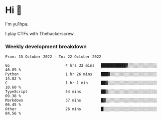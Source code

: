 # Hi 👋

I'm yu1hpa.

I play CTFs with Thehackerscrew

### Weekly development breakdown

<!--START_SECTION:waka-->

```text
From: 15 October 2022 - To: 22 October 2022

Go                         4 hrs 32 mins   ███████████▓░░░░░░░░░░░░░   46.89 %
Python                     1 hr 26 mins    ███▓░░░░░░░░░░░░░░░░░░░░░   14.82 %
C                          1 hr 1 min      ██▓░░░░░░░░░░░░░░░░░░░░░░   10.60 %
TypeScript                 54 mins         ██▒░░░░░░░░░░░░░░░░░░░░░░   09.38 %
Markdown                   37 mins         █▓░░░░░░░░░░░░░░░░░░░░░░░   06.45 %
Other                      26 mins         █░░░░░░░░░░░░░░░░░░░░░░░░   04.56 %
```

<!--END_SECTION:waka-->

